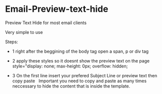 # Email-Preview-text-hide
Preview Text Hide for most email clients

Very simple to use 

Steps:
- 1 right after the beggining of the body tag open a span, p or div tag

- 2 apply these styles so it doesnt show the preview text on the page 
    style="display: none; max-height: 0px; overflow: hidden;

- 3 On the first line insert your prefered Subject Line or preview text then copy paste &zwnj;&nbsp;
    Important you need to copy and paste as many times neccessary to hide the content that is inside the template.
